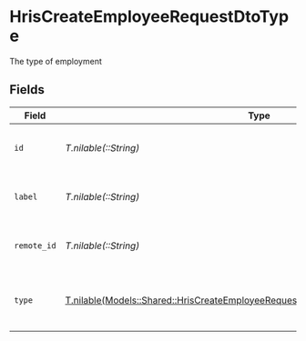 # HrisCreateEmployeeRequestDtoType

The type of employment


## Fields

| Field                                                                                                                                                            | Type                                                                                                                                                             | Required                                                                                                                                                         | Description                                                                                                                                                      | Example                                                                                                                                                          |
| ---------------------------------------------------------------------------------------------------------------------------------------------------------------- | ---------------------------------------------------------------------------------------------------------------------------------------------------------------- | ---------------------------------------------------------------------------------------------------------------------------------------------------------------- | ---------------------------------------------------------------------------------------------------------------------------------------------------------------- | ---------------------------------------------------------------------------------------------------------------------------------------------------------------- |
| `id`                                                                                                                                                             | *T.nilable(::String)*                                                                                                                                            | :heavy_minus_sign:                                                                                                                                               | Unique identifier                                                                                                                                                | 8187e5da-dc77-475e-9949-af0f1fa4e4e3                                                                                                                             |
| `label`                                                                                                                                                          | *T.nilable(::String)*                                                                                                                                            | :heavy_minus_sign:                                                                                                                                               | The label of the employment type                                                                                                                                 | Permanent                                                                                                                                                        |
| `remote_id`                                                                                                                                                      | *T.nilable(::String)*                                                                                                                                            | :heavy_minus_sign:                                                                                                                                               | Provider's unique identifier                                                                                                                                     | 8187e5da-dc77-475e-9949-af0f1fa4e4e3                                                                                                                             |
| `type`                                                                                                                                                           | [T.nilable(Models::Shared::HrisCreateEmployeeRequestDtoSchemasEmploymentTypeType)](../../models/shared/hriscreateemployeerequestdtoschemasemploymenttypetype.md) | :heavy_minus_sign:                                                                                                                                               | The type of employment (e.g., contractor, permanent)                                                                                                             | permanent                                                                                                                                                        |